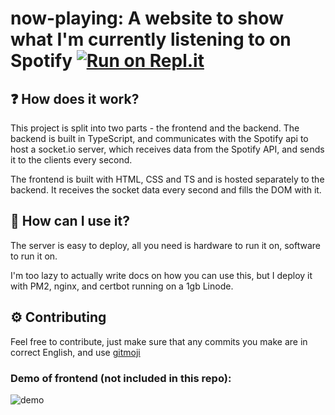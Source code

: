 # now-playing: A website to show what I'm currently listening to on Spotify [![Run on Repl.it](https://repl.it/badge/github/connordennison/now-playing)](https://repl.it/github/connordennison/now-playing)

## ❓ How does it work?

This project is split into two parts - the frontend and the backend. The backend is built in TypeScript, and communicates with the Spotify api to host a socket.io server, which receives data from the Spotify API, and sends it to the clients every second.

The frontend is built with HTML, CSS and TS and is hosted separately to the backend. It receives the socket data every second and fills the DOM with it.

## 🤔 How can I use it?

The server is easy to deploy, all you need is hardware to run it on, software to run it on.

I'm too lazy to actually write docs on how you can use this, but I deploy it with PM2, nginx, and certbot running on a 1gb Linode.

## ⚙️ Contributing

Feel free to contribute, just make sure that any commits you make are in correct English, and use [gitmoji](https://gitmoji.dev)

### Demo of frontend (not included in this repo):

![demo](https://i.imgur.com/14OExH6.png)
